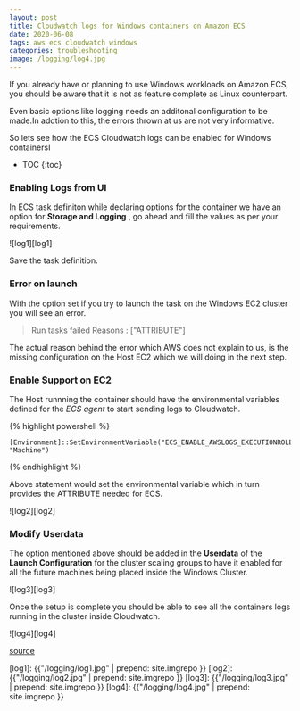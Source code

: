 ```yaml
---
layout: post
title: Cloudwatch logs for Windows containers on Amazon ECS
date: 2020-06-08 
tags: aws ecs cloudwatch windows
categories: troubleshooting
image: /logging/log4.jpg
---
```


If you already have or planning to use Windows workloads on Amazon ECS, you should be aware that it is not as feature complete as Linux counterpart.

Even basic options like logging needs an additonal configuration to be made.In addtion to this, the errors thrown at us are not very informative.

So lets see how the ECS Cloudwatch logs can be enabled for Windows containersI


* TOC
{:toc}

### Enabling Logs from UI

In ECS task definiton while declaring options for the container we have an option for **Storage and Logging** , go ahead and fill the values as per your requirements.

![log1][log1]

Save the task definition.

### Error on launch

With the option set if you try to launch the task on the Windows EC2 cluster you will see an error.

>Run tasks failed
>Reasons : ["ATTRIBUTE"]

The actual reason behind the error which AWS does not explain to us, is the missing configuration on the Host EC2 which we will doing in the next step.

### Enable Support on EC2

The Host runnning the container should have the environmental variables defined for the *ECS agent* to start sending logs to Cloudwatch.

{% highlight powershell %}

    [Environment]::SetEnvironmentVariable("ECS_ENABLE_AWSLOGS_EXECUTIONROLE_OVERRIDE",$TRUE, "Machine")

{% endhighlight %}

Above statement would set the environmental variable which in turn provides the ATTRIBUTE needed for ECS.

![log2][log2]

### Modify Userdata

The option mentioned above should be added in the **Userdata** of the **Launch Configuration** for the cluster scaling groups to have it enabled for all the future machines being placed inside the Windows Cluster.

![log3][log3]

Once the setup is complete you should be able to see all the containers logs running in the cluster inside Cloudwatch.

![log4][log4]

[source](https://github.com/aws/amazon-ecs-agent/issues/1395)

[log1]: {{"/logging/log1.jpg" | prepend: site.imgrepo }}
[log2]: {{"/logging/log2.jpg" | prepend: site.imgrepo }}
[log3]: {{"/logging/log3.jpg" | prepend: site.imgrepo }}
[log4]: {{"/logging/log4.jpg" | prepend: site.imgrepo }}